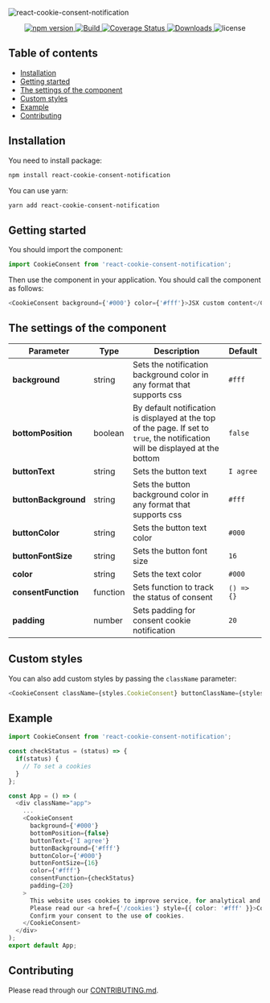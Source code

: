 ![react-cookie-consent-notification](https://repository-images.githubusercontent.com/237075259/34f60700-43b2-11ea-9327-71de40c3f917)

<p align="center">
    <a href="https://www.npmjs.com/package/react-cookie-consent-notification">
        <img src="https://img.shields.io/npm/v/react-cookie-consent-notification" alt="npm version">
    </a>
    <a href="https://travis-ci.org/awibox/react-cookie-consent-notification">
        <img src='https://travis-ci.org/awibox/react-cookie-consent-notification.svg?branch=master' alt='Build' />
    </a>
    <a href='https://coveralls.io/github/awibox/react-cookie-consent-notification?branch=master'>
        <img src='https://coveralls.io/repos/github/awibox/react-cookie-consent-notification/badge.svg?branch=master' alt='Coverage Status' />
    </a>
    <a href="https://www.npmjs.com/package/react-cookie-consent-notification">
        <img src="https://img.shields.io/npm/dm/react-cookie-consent-notification" alt="Downloads">
    </a>
    <img src="https://img.shields.io/npm/l/react-cookie-consent-notification" alt="license">
</p>

## Table of contents
* [Installation](#installation)
* [Getting started](#gettingstarted)
* [The settings of the component](#settings)
* [Custom styles](#styles)
* [Example](#example)
* [Contributing](#contributing)

<a name="installation"></a>
## Installation
You need to install package:
```bash
npm install react-cookie-consent-notification
```
You can use yarn:
```bash
yarn add react-cookie-consent-notification
```
<a name="gettingstarted"></a>
## Getting started
You should import the component:
```js
import CookieConsent from 'react-cookie-consent-notification';
```
Then use the component in your application. You should call the component as follows:
```typescript jsx
<CookieConsent background={'#000'} color={'#fff'}>JSX custom content</CookieConsent>
```

<a name="settings"></a>
## The settings of the component
|Parameter|Type|Description|Default|
|--------------------|--------|-----------|-------|
|**background**|string|Sets the notification background color in any format that supports css|``` #fff ```|
|**bottomPosition**|boolean|By default notification is displayed at the top of the page. If set to ```true```, the notification will be displayed at the bottom|``` false ```|
|**buttonText**|string|Sets the button text |```I agree```|
|**buttonBackground**|string|Sets the button background color in any format that supports css|``` #fff ```|
|**buttonColor**|string|Sets the button text color|``` #000 ```|
|**buttonFontSize**|string|Sets the button font size|```16```|
|**color**|string|Sets the text color|``` #000 ```|
|**consentFunction**|function|Sets function to track the status of consent|```() => {}```|
|**padding**|number|Sets padding for consent cookie notification|``` 20 ```|

<a name="styles"></a>
## Custom styles
You can also add custom styles by passing the ```className``` parameter:
```typescript jsx
<CookieConsent className={styles.CookieConsent} buttonClassName={styles.btn}>Your content</CookieConsent>
```

<a name="example"></a>
## Example
```typescript jsx
import CookieConsent from 'react-cookie-consent-notification';

const checkStatus = (status) => {
  if(status) {
    // To set a cookies
  }
};

const App = () => (
  <div className="app">
    ...
    <CookieConsent 
      background={'#000'}
      bottomPosition={false}
      buttonText={'I agree'}
      buttonBackground={'#fff'}
      buttonColor={'#000'}
      buttonFontSize={16}
      color={'#fff'}
      consentFunction={checkStatus}
      padding={20}
    >
      This website uses cookies to improve service, for analytical and advertising purposes.
      Please read our <a href={'/cookies'} style={{ color: '#fff' }}>Cookie Policy</a>.
      Confirm your consent to the use of cookies.
    </CookieConsent>
  </div>
);
export default App;
```

<a name="contributing"></a>
## Contributing
Please read through our [CONTRIBUTING.md](/.github/CONTRIBUTING.md).
